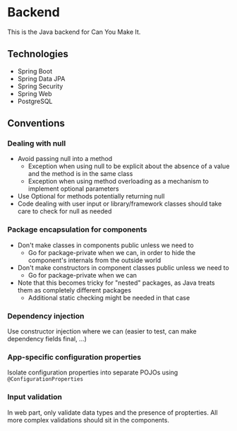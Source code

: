 # Backend

This is the Java backend for Can You Make It.

## Technologies

- Spring Boot
- Spring Data JPA
- Spring Security
- Spring Web
- PostgreSQL

## Conventions

### Dealing with null

- Avoid passing null into a method
    - Exception when using null to be explicit about the absence of a value and the method is in the same class
    - Exception when using method overloading as a mechanism to implement optional parameters
- Use Optional for methods potentially returning null
- Code dealing with user input or library/framework classes should take care to check for null as needed

### Package encapsulation for components

- Don't make classes in components public unless we need to
    - Go for package-private when we can, in order to hide the component's internals from the outside world
- Don't make constructors in component classes public unless we need to
    - Go for package-private when we can
- Note that this becomes tricky for "nested" packages, as Java treats them as completely different packages
    - Additional static checking might be needed in that case

### Dependency injection

Use constructor injection where we can (easier to test, can make dependency fields final, ...)

### App-specific configuration properties

Isolate configuration properties into separate POJOs using `@ConfigurationProperties`

### Input validation

In web part, only validate data types and the presence of propterties. All more complex validations should sit in the components.